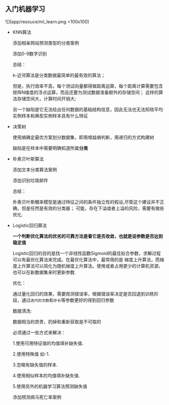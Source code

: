 ## 入门机器学习

![](app/resouce/ml_learn.png =100x100)

- KNN算法

  添加相亲网站预测类型的分类案例
  
  添加0-9数字识别
  
  总结：
  
  k-近邻算法是分类数据最简单的最有效的算法；
  
  但是，执行效率不高，每个测试向量都得做距离运算，每个距离计算需要包含矩阵N维度的浮点运算，而且还要为测试数据准备额外的存储空间；
  这样的算法存储空间大，计算时间开销大;
  
  另一个缺陷是它无法给出任何数据的基础结构信息，因此无法也无法知晓平均实例样本和典型实例样本具有什么特征

- 决策树
  
  使用熵确定最优方案划分数据集，即用增益熵判断，用递归的方式构建树
  
  缺陷是在样本中需要明确知道所属**分类**
  

- 朴素贝叶斯算法
  
  添加文本分类算法案例
  
  添加识别垃圾邮件
  
  总结：
  
  朴素贝叶斯概率模型是通过特征之间的条件独立性的假设,尽管这个建设并不正确，但是任然是有效的分类器；
  可能，存在下溢或者上溢的风险，需要有做些优化.

- Logistic回归算法

  **一个判断优化算法的优劣的可靠方法是看它是否收敛，也就是说参数是否达到稳定值**
  
  Logistic回归的目的是找一个非线性函数Sigmoid的最佳拟合参数，求解过程可以有最优化算法来完成。在最优化算法中，最常用的是
  梯度上升算法，而梯度上升算法可以简化为随机梯度上升算法。使用或者占用更少的计算机资源，也可以在新数据集来时更新参数.
  
  优化：
  
  通过量化回归的效果，需要观测错误率，根据错误率决定是否回退到训练阶段，通过`迭代的次数`和`步长`等参数更好的得到回归参数
  
  数据清洗:
  
  数据相当的昂贵，扔掉和重新获取是不可取的
  
  必须通过一些方式来解决：
  
  1.使用可用特征值的均值填补缺失值.
  
  2.使用特殊值 如-1.
  
  3.忽略有缺失值的样本.
  
  4.使用相似样本的均值填补缺失值.
  
  5.使用另外的机器学习算法预测缺失值
  
  
  添加预测病马死亡率案例
  